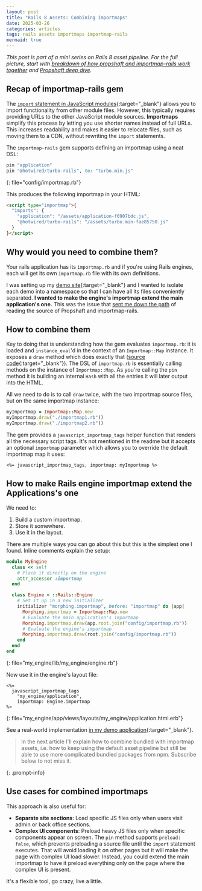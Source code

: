 ```yaml
---
layout: post
title: "Rails 8 Assets: Combining importmaps"
date: 2025-03-26
categories: articles
tags: rails assets importmaps importmap-rails
mermaid: true
---
```


*This post is part of a mini series on Rails 8 asset pipeline. For the full picture, start with [breakdown of how propshaft and importmap-rails work together](/articles/rails-assets-propshaft-importmaps) and [Propshaft deep dive](/articles/rails-assets-deep-dive-propshaft).*

## Recap of importmap-rails gem

The [`import` statement in JavaScript modules](https://developer.mozilla.org/en-US/docs/Web/JavaScript/Reference/Statements/import){:target="_blank"} allows you to import functionality from other module files. However, this typically requires providing URLs to the other JavaScript module sources. **Importmaps** simplify this process by letting you use shorter names instead of full URLs. This increases readability and makes it easier to relocate files, such as moving them to a CDN, without rewriting the `import` statements.

The `importmap-rails` gem supports defining an importmap using a neat DSL:
```ruby
pin "application"
pin "@hotwired/turbo-rails", to: "turbo.min.js"
```
{: file="config/importmap.rb"}

This produces the following importmap in your HTML:
```html
<script type="importmap">{
  "imports": {
    "application": "/assets/application-f0907bdc.js",
    "@hotwired/turbo-rails": "/assets/turbo.min-fae85750.js"
  }
}</script>
```

## Why would you need to combine them?

Your rails application has its `importmap.rb` and if you're using Rails engines, each will get its own `importmap.rb` file with its own definitions.

I was setting up my [demo site](https://demo.radan.dev/){:target="_blank"} and I wanted to isolate each demo into a namespace so that I can have all its files conveniently separated. **I wanted to make the engine's importmap extend the main application's one.**  This was the issue that [sent me down the path](/articles/rails-assets-propshaft-importmaps) of reading the source of Propshaft and importmap-rails.

## How to combine them

Key to doing that is understanding how the gem evaluates `importmap.rb`: it is loaded and `instance_eval`'d in the context of an `Importmap::Map` instance. It exposes a `draw` method which does exactly that ([source code](https://github.com/rails/importmap-rails/blob/d91d5e134d3f27e2332a8cb2ac015ea03d130621/lib/importmap/map.rb#L13-L26){:target="_blank"}). The DSL of `importmap.rb` is essentially calling methods on the instance of `Importmap::Map`. As you're calling the `pin` method it is building an internal `Hash` with all the entries it will later output into the HTML.

 All we need to do is to call `draw` twice, with the two importmap source files, but on the same importmap instance:
```ruby
myImportmap = Importmap::Map.new
myImportmap.draw("./importmap1.rb"))
myImportmap.draw("./importmap2.rb"))
```

The gem provides a `javascript_importmap_tags` helper function that renders all the necessary script tags.  It's not mentioned in the readme but it accepts an optional `importmap` parameter which allows you to override the default importmap map it uses:

```erb
<%= javascript_importmap_tags, importmap: myImportmap %>
```

## How to make Rails engine importmap extend the Applications's one

We need to:
1. Build a custom importmap.
2. Store it somewhere.
3. Use it in the layout.

There are multiple ways you can go about this but this is the simplest one I found. Inline comments explain the setup:
```ruby
module MyEngine
  class << self
    # Place it directly on the engine
    attr_accessor :importmap
  end

  class Engine < ::Rails::Engine
    # Set it up in a new initializer
    initializer "morphing.importmap", before: "importmap" do |app|
      Morphing.importmap = Importmap::Map.new
      # Evaluate the main application's importmap
      Morphing.importmap.draw(app.root.join("config/importmap.rb"))
      # Evaluate the engine's importmap
      Morphing.importmap.draw(root.join("config/importmap.rb"))
    end
  end
end
```
{: file="my_engine/lib/my_engine/engine.rb"}

Now use it in the engine's layout file:
```erb
<%=
  javascript_importmap_tags
    "my_engine/application",
    importmap: Engine.importmap
%>
```
{: file="my_engine/app/views/layouts/my_engine/application.html.erb"}

See a real-world implementation [in my demo application](https://github.com/radanskoric/demo/blob/ec47a45701bfea85ce9b94014d359987a7c421b0/demos/morphing/lib/morphing/engine.rb#L14-L16){:target="_blank"}.

> In the next article I'll explain how to combine bundled with importmap assets, i.e. how to keep using the default asset pipeline
> but still be able to use more complicated bundled packages from npm. Subscribe below to not miss it.
>
> <script async data-uid="c481ada422" src="https://thoughtful-producer-2834.kit.com/c481ada422/index.js"></script>
{: .prompt-info}


## Use cases for combined importmaps

This approach is also useful for:
* **Separate site sections**: Load specific JS files only when users visit admin or back office sections.
* **Complex UI components**: Preload heavy JS files only when specific components appear on screen. The `pin` method supports `preload: false`, which prevents preloading a source file until the `import` statement executes. That will avoid loading it on other pages but it will make the page with complex UI load slower. Instead, you could extend the main importmap to have it preload everything only on the page where the complex UI is present.

It's a flexible tool, go crazy, live a little.
